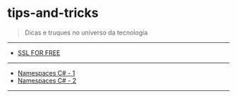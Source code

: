 # tips-and-tricks
>Dicas e truques no universo da tecnologia
---
- [SSL FOR FREE](https://www.sslforfree.com/) 
---
- [Namespaces C# - 1 ](https://www.caelum.com.br/apostila-csharp-orientacao-objetos/namespaces/)
- [Namespaces C# - 2 ](http://www.linhadecodigo.com.br/artigo/2320/namespaces-classes-parciais-e-metodos-virtuais-em-csharp.aspx)
---

